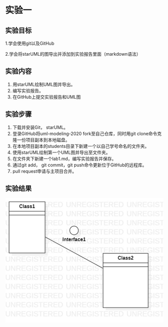 # 实验一

## 实验目标

1.学会使用git以及GitHub

2.学会将starUML的图导出并添加到实验报告里面（markdown语法）

## 实验内容

1. 用starUML绘制UML图并导出。
2. 编写实验报告。
3. 在GitHub上提交实验报告和UML图

## 实验步骤

1. 下载并安装Git， starUML。
2. 登录GitHub将uml-modeling-2020 fork至自己仓库，同时用git clone命令克隆一份项目副本到本地磁盘。
3. 在本地项目副本的students目录下新建一个以自己学号命名的文件夹。
4. 使用starUML绘制第一个UML图并导出至文件夹。
5. 在文件夹下新建一个lab1.md，编写实验报告并保存。
6. 通过git add， git commit，git push命令更新位于GitHub的远程库。
7. pull request申请与主项目合并。

## 实验结果

![picture](./model1.jpg)